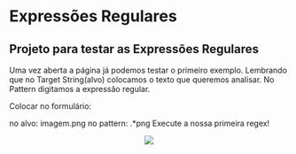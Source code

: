 # Expressões Regulares
## Projeto para testar as Expressões Regulares

Uma vez aberta a página já podemos testar o primeiro exemplo. Lembrando que no Target String(alvo) colocamos o texto que queremos analisar. No Pattern digitamos a expressão regular.

Colocar no formulário:

no alvo: imagem.png
no pattern: .*png
Execute a nossa primeira regex!

<p align="center">
    <img windth="600" src=".ambiente.png"